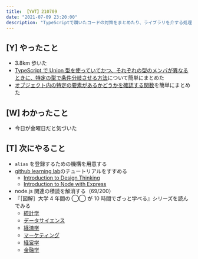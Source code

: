 ```yaml
---
title: 【YWT】210709
date: "2021-07-09 23:20:00"
description: "TypeScriptで躓いたコードの対策をまとめたり、ライブラリを介する処理を調整したりした"
---
```


## [Y] やったこと

- 3.8km 歩いた
- [TypeScript で Union 型を使っていてかつ、それぞれの型のメンバが異なるときに、特定の型で条件分岐させる方法](https://gist.github.com/LeeDDHH/9fcd626a7c594849302b335327169be8)について簡単にまとめた
- [オブジェクト内の特定の要素があるかどうかを確認する関数](https://gist.github.com/LeeDDHH/4bbb2e884d4649ed8193bd4e52f144fd)を簡単にまとめた

## [W] わかったこと

- 今日が金曜日だと気づいた

## [T] 次にやること

- `alias` を登録するための機構を用意する
- [github learning lab](https://lab.github.com/githubtraining)のチュートリアルをすすめる
  - [Introduction to Design Thinking](https://lab.github.com/githubtraining/introduction-to-design-thinking)
  - [Introduction to Node with Express](https://lab.github.com/everydeveloper/introduction-to-node-with-express)
- node.js 関連の積読を解消する（69/200）
- 『［図解］大学 4 年間の ◯◯ が 10 時間でざっと学べる』シリーズを読んでみる
  - [統計学](https://www.amazon.co.jp/dp/B07PXB4NN9)
  - [データサイエンス](https://www.amazon.co.jp/dp/B07XNW3TQM)
  - [経済学](https://www.amazon.co.jp/dp/B01KNLFHH6)
  - [マーケティング](https://www.amazon.co.jp/dp/B07BNC2SV3)
  - [経営学](https://www.amazon.co.jp/dp/B071SKDF3L)
  - [金融学](https://www.amazon.co.jp/dp/B07BB6Z7FW)

<!-- https://twitter.com/camomile_cafe/status/1413510349458841611?s=20 -->
